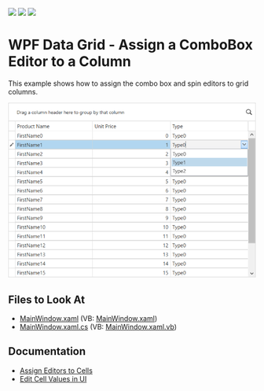 <!-- default badges list -->
![](https://img.shields.io/endpoint?url=https://codecentral.devexpress.com/api/v1/VersionRange/128648315/21.1.5%2B)
[![](https://img.shields.io/badge/Open_in_DevExpress_Support_Center-FF7200?style=flat-square&logo=DevExpress&logoColor=white)](https://supportcenter.devexpress.com/ticket/details/E1582)
[![](https://img.shields.io/badge/📖_How_to_use_DevExpress_Examples-e9f6fc?style=flat-square)](https://docs.devexpress.com/GeneralInformation/403183)
<!-- default badges end -->

# WPF Data Grid - Assign a ComboBox Editor to a Column

This example shows how to assign the combo box and spin editors to grid columns.

![](./combobox-in-column.png)

## Files to Look At

* [MainWindow.xaml](./CS/DXGrid_AssignComboBoxToColumn/MainWindow.xaml) (VB: [MainWindow.xaml](./VB/DXGrid_AssignComboBoxToColumn/MainWindow.xaml))
* [MainWindow.xaml.cs](./CS/DXGrid_AssignComboBoxToColumn/MainWindow.xaml.cs) (VB: [MainWindow.xaml.vb](./VB/DXGrid_AssignComboBoxToColumn/MainWindow.xaml.vb))

## Documentation

* [Assign Editors to Cells](https://docs.devexpress.com/WPF/401011/controls-and-libraries/data-grid/data-editing-and-validation/modify-cell-values/assign-an-editor-to-a-cell)
* [Edit Cell Values in UI](https://docs.devexpress.com/WPF/6606/controls-and-libraries/data-grid/data-editing-and-validation/modify-cell-values/inplace-editors)
